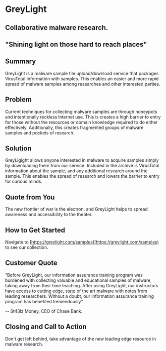 # GreyLight #

## Collaborative malware research. ##

## "Shining light on those hard to reach places"  ##

## Summary ##
  GreyLight is a malware sample file upload/download service that packages VirusTotal information with samples. This enables
an easier and more rapid spread of malware samples among researches and other interested parties. 

## Problem ##
 Current techniques for collecting malware samples are through honeypots and intentionally reckless Internet use. This is
creates a high barrier to entry for those without the resources or domain knowledge required to do either effectively. Additionally,
this creates fragmented groups of malware samples and pockets of research.

## Solution ##
  GreyLigight allows anyone interested in malware to acquire samples simply by downloading them from our service. Included in the archive
is VirusTotal information about the sample, and any additional research around the sample. This enables the spread of research and lowers the barrier
to entry for curious minds.

## Quote from You ##
The new frontier of war is the electron, and GreyLight helps to spread awareness and accessibility to the theater.

## How to Get Started ##
  Navigate to [https://greylight.com/samples](https://greylight.com/samples) to see our collection.

## Customer Quote ##
  "Before GreyLight, our information assurance training program was burdened with collecting valuable and educational samples of malware,
taking away from their time teaching. After using GreyLight, our instructors have access to cutting edge, state of the art malware with
notes from leading researchers. Without a doubt, our information assurance training program has benefited tremendously"

  -- St43lz Money, CEO of Chase Bank.

## Closing and Call to Action ##
  Don't get left behind, take advantage of the new leading edge resource in malware research.
